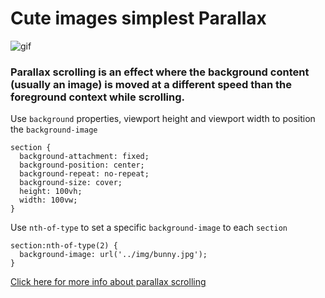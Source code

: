 # Cute images simplest Parallax

![gif](./animal-parallax.gif)

### Parallax scrolling is an effect where the background content (usually an image) is moved at a different speed than the foreground context while scrolling.

Use `background` properties, viewport height and viewport width to position the `background-image`

```
section {
  background-attachment: fixed;
  background-position: center;
  background-repeat: no-repeat;
  background-size: cover;
  height: 100vh;
  width: 100vw;
}
```

Use `nth-of-type` to set a specific `background-image` to each `section`

```
section:nth-of-type(2) {
  background-image: url('../img/bunny.jpg');
}
```

[Click here for more info about parallax scrolling](https://medium.com/@kswanie21/the-simplicity-of-parallax-82ff7896e43#.1d0ye1dap)
